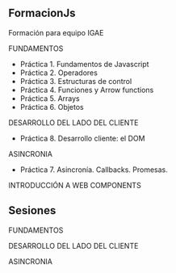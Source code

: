 ## FormacionJs
Formación para equipo IGAE

FUNDAMENTOS

* Práctica 1. Fundamentos de Javascript
* Práctica 2. Operadores
* Práctica 3. Estructuras de control
* Práctica 4. Funciones y Arrow functions
* Práctica 5. Arrays
* Práctica 6. Objetos

DESARROLLO DEL LADO DEL CLIENTE

* Práctica 8. Desarrollo cliente: el DOM

ASINCRONIA

* Práctica 7. Asincronía. Callbacks. Promesas. 

INTRODUCCIÓN A WEB COMPONENTS

## Sesiones

FUNDAMENTOS

DESARROLLO DEL LADO DEL CLIENTE

ASINCRONIA
